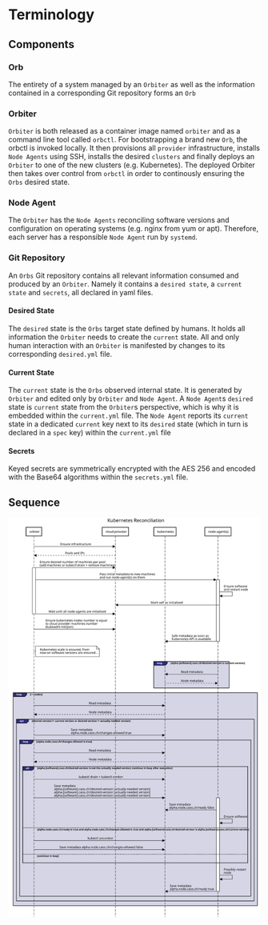 # Terminology

## Components

### Orb

The entirety of a system managed by an `Orbiter` as well as the information contained in a corresponding Git repository forms an `Orb`

### Orbiter

`Orbiter` is both released as a container image named `orbiter` and as a command line tool called `orbctl`. For bootstrapping a brand new `Orb`, the orbctl is invoked locally. It then provisions all `provider` infrastructure, installs `Node Agents` using SSH, installs the desired `clusters` and finally deploys an `Orbiter` to one of the new clusters (e.g. Kubernetes). The deployed Orbiter then takes over control from `orbctl` in order to continously ensuring the `Orbs` desired state.

### Node Agent

The `Orbiter` has the `Node Agents` reconciling software versions and configuration on operating systems (e.g. nginx from yum or apt). Therefore, each server has a responsible `Node Agent` run by `systemd`.

### Git Repository

An `Orbs` Git repository contains all relevant information consumed and produced by an `Orbiter`. Namely it contains a `desired state`, a `current state` and `secrets`, all declared in yaml files.

#### Desired State

The `desired` state is the `Orbs` target state defined by humans. It holds all information the `Orbiter` needs to create the `current` state. All and only human interaction with an `Orbiter` is manifested by changes to its corresponding `desired.yml` file.

#### Current State

The `current` state is the `Orbs` observed internal state. It is generated by `Orbiter` and edited only by `Orbiter` and `Node Agent`. A `Node Agent`s `desired` state is `current` state from the `Orbiter`s perspective, which is why it is embedded within the `current.yml` file. The `Node Agent` reports its `current` state in a dedicated `current` key next to its `desired` state (which in turn is declared in a `spec` key) within the `current.yml` file

#### Secrets

Keyed secrets are symmetrically encrypted with the AES 256 and encoded with the Base64 algorithms within the `secrets.yml` file.

## Sequence

![Sequence diagram](sequencediagram.org.svg)
